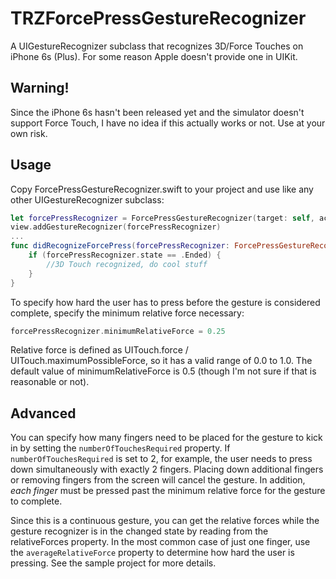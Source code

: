 # TRZForcePressGestureRecognizer
A UIGestureRecognizer subclass that recognizes 3D/Force Touches on iPhone 6s (Plus). For some reason Apple doesn't provide one in UIKit.

## Warning!
Since the iPhone 6s hasn't been released yet and the simulator doesn't support Force Touch, I have no idea if this actually works or not. Use at your own risk.

## Usage
Copy ForcePressGestureRecognizer.swift to your project and use like any other UIGestureRecognizer subclass:

```swift
let forcePressRecognizer = ForcePressGestureRecognizer(target: self, action: "didRecognizeForcePress:")
view.addGestureRecognizer(forcePressRecognizer)
...
func didRecognizeForcePress(forcePressRecognizer: ForcePressGestureRecognizer) {
    if (forcePressRecognizer.state == .Ended) {
        //3D Touch recognized, do cool stuff
    }
}
```

To specify how hard the user has to press before the gesture is considered complete, specify the minimum relative force necessary:

```swift
forcePressRecognizer.minimumRelativeForce = 0.25
```

Relative force is defined as UITouch.force / UITouch.maximumPossibleForce, so it has a valid range of 0.0 to 1.0. The default value of minimumRelativeForce is 0.5 (though I'm not sure if that is reasonable or not).

## Advanced

You can specify how many fingers need to be placed for the gesture to kick in by setting the `numberOfTouchesRequired` property. If `numberOfTouchesRequired` is set to 2, for example, the user needs to press down simultaneously with exactly 2 fingers. Placing down additional fingers or removing fingers from the screen will cancel the gesture. In addition, *each finger* must be pressed past the minimum relative force for the gesture to complete.

Since this is a continuous gesture, you can get the relative forces while the gesture recognizer is in the changed state by reading from the relativeForces property. In the most common case of just one finger, use the `averageRelativeForce` property to determine how hard the user is pressing. See the sample project for more details.